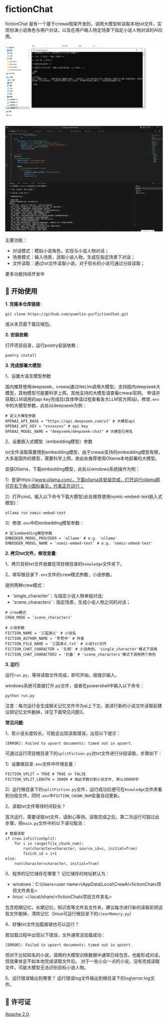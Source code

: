 # fictionChat
fictionChat 是有一个基于crewai框架开发的，调用大模型和读取本地txt文件，实现扮演小说角色与用户对话，以及在用户输入特定场景下指定小说人物对话的AI应用。

![DEMO1](https://github.com/yuanlin-yu/fictionChat/blob/main/imgs/demo1.PNG)

![DEMO2](https://github.com/yuanlin-yu/fictionChat/blob/main/imgs/demo2.PNG)

主要功能：

* 对话模式：模拟小说角色，实现与小说人物对话；
* 场景模式：输入场景，选取小说人物，生成在指定场景下对话；
* 文件读取：通过txt文件读取小说，对于较长的小说可通过分段读取；

更多功能持续开发中

## :rocket: 开始使用

**1. 克隆本仓库链接**:

```
git clone https://github.com/yuanlin-yu/fictionChat.git
```
或从本页面下载压缩包。

**2. 安装依赖**:

打开项目目录，运行poetry安装依赖：
```
poetry install
```

**3. 完成部署大模型**:

1、设置大语言模型参数

国内推荐使用deepseek，crewai通过liteLlm调用大模型，支持国内deepseek大模型，其他模型可能要科学上网，其他支持的大模型请查看crewai官网。
申请并获取LLM调用的api key完成后(具体申请过程查看各大LLM官方网站)，修改`.env`中的大模型参数，此处以deepseek为例：
```
# 定义大模型参数
OPENAI_API_BASE = "https://api.deepseek.com/v1" # 大模型api
OPENAI_API_KEY = "xxxxxxxx" # api key
OPENAI_MODEL_NAME = "deepseek/deepseek-chat" # 大模型引用名
```

2、设置嵌入式模型（embedding模型）参数

txt文件读取需要用到embedding模型，由于crewai支持的embedding模型有限，大多是国外的模型，需要科学上网，故此处推荐使用Ollama本地部署的大模型。

安装Ollama，下载embedding模型，此处以windows系统操作为例：

1）登录https://www.ollama.com/，下载ollama并安装完成，打开运行ollama即可在右下角小图标看见，代表正在运行；

2）打开cmd，输入以下命令下载大模型(此处推荐使用nomic-embed-text嵌入式模型)：
```
ollama run nomic-embed-text
```

3）修改`.env`中的embedding模型参数：
```
# 定义embedding模型参数
EMBEDDER_MODEL_PROVIDER = 'ollama' # e.g. 'ollama'
EMBEDDER_MODEL_NAME = 'nomic-embed-text' # e.g. 'nomic-embed-text'
```

**2. 拷贝txt文件，修改变量**:

1、拷贝目标txt文件放置在项目根目录的`knowledge`文件夹下。

2、填写根目录下`.env`文件的crew模式参数，小说参数。

提供两种crew模式：
- 'single_character'：与指定小说人物单独对话; 
- 'scene_characters'：指定场景，生成小说人物之间的对话；

```
# crew模式
CREW_MODE = 'scene_characters' 

# 小说参数
FICTION_NAME = '三国演义' # 小说名
FICTION_AUTHOR_NAME = '罗贯中' # 作者
FICTION_FILE_NAME = '三国演义.txt' # 小说txt文件
FICTION_CHAT_CHARACTER = '孔明' # 小说角色，'single_character'模式下调用
FICTION_CHAT_CHARACTER2 = '刘备' # 'scene_characters'模式下调用两个角色
```

**3. 运行**:

运行`run.py`，等待读取文件完成，即可开始，按提示输入。

windows系统可直接打开.py文件，或者在powershell中输入以下命令：

```
python run.py
```

注意：每次运行会生成相关记忆文件作为ai上下文，故进行新的小说文件读取前建议把记忆文件删掉，详见下面常见问题3。


**常见问题**:

1、若小说长度较长，可能会出现读取错误，出现以下提示：
```
[ERROR]: Failed to upsert documents: timed out in upsert.
```
可通过运行项目根目录下的`splitFiction.py`对txt文件进行分段读取，步骤如下：

1）设置根目录`.env`文件中环境变量：

```
FICTION_SPLIT = TRUE # TRUE or FALSE
FICTION_SPLIT_LENGTH = 30000 # 按此字数分割小说文件, 默认30000字
```
2）运行根目录下的`splitFiction.py`文件，运行成功后便可在`knowledge`文件夹看到分段文件，同时`.env`中`FICTION_CHUNK_NUM`变量自动更新。

2、读取txt文件等待时间较长？

首次运行，需要读取txt文件，请耐心等待。读取完成之后，第二次运行可跳过此步骤，把`main.py`文件中的以下语句取消：

```
# 数据读取
if crew.isFictionSplit:
    for i in range(file_chunk_num): 
        run(character=character, source_id=i, initial=True)
        finish_id = i+1
else:
    run(character=character, initial=True)
```

3、程序的记忆储存在哪里？
记忆储存的地址默认为：
- windows：C:\Users\<user name>\AppData\Local\CrewAI\<fictionChatx项目文件夹名>
- linux: ~/.local/share/<fictionChatx项目文件夹名>

包含短期记忆，长期记忆，知识库等文件及文件夹，建议每次进行新的读取前把这些文件删掉，清除记忆（linux可运行根目录下的`clearMemory.py`）

4、好像txt文件加载报错也可以运行？

若加载过程中出现以下错误，文件通常没加载成功：
```
[ERROR]: Failed to upsert documents: timed out in upsert.
```
但对于比较知名的小说，调用的大模型训练数据中通常已经包含，也能形成对话，但效果肯定不如本地完成读取文件后。
对于一些小众一点的小说，没有完成读取文件，可能大模型无法识别目标小说人物。

5、运行错误输出到哪里？
运行错误log文件输出到根目录下的log\error.log文件。


## :green_book: 许可证

[Apache 2.0](http://www.apache.org/licenses/LICENSE-2.0.html).
